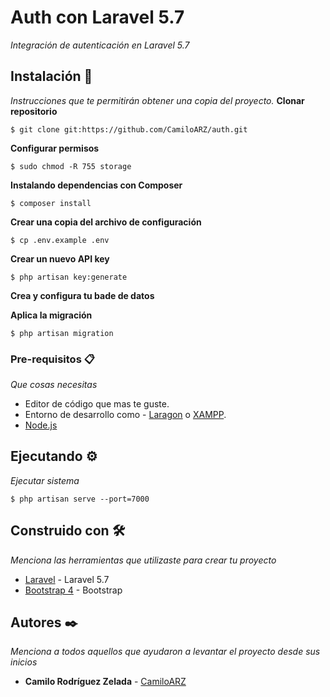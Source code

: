 # Auth con Laravel 5.7

_Integración de autenticación en Laravel 5.7_

## Instalación 🔧

_Instrucciones que te permitirán obtener una copia del proyecto._
**Clonar repositorio**
```
$ git clone git:https://github.com/CamiloARZ/auth.git
```
**Configurar permisos**
```
$ sudo chmod -R 755 storage
```
**Instalando dependencias con Composer**
```
$ composer install
```
**Crear una copia del archivo de configuración**
```
$ cp .env.example .env
```
**Crear un nuevo API key**
```
$ php artisan key:generate
```

**Crea y configura tu bade de datos**

**Aplica la migración**
```
$ php artisan migration
```

### Pre-requisitos 📋

_Que cosas necesitas_

* Editor de código que mas te guste.
* Entorno de desarrollo como - [Laragon](https://laragon.org) o [XAMPP](https://www.apachefriends.org/es/index.html).
* [Node.js](https://nodejs.org/en/)

## Ejecutando ⚙️

_Ejecutar sistema_
```
$ php artisan serve --port=7000
```

## Construido con 🛠️

_Menciona las herramientas que utilizaste para crear tu proyecto_

* [Laravel](https://laravel.com/) - Laravel 5.7
* [Bootstrap 4](https://getbootstrap.com/) - Bootstrap


## Autores ✒️

_Menciona a todos aquellos que ayudaron a levantar el proyecto desde sus inicios_

* **Camilo Rodríguez Zelada**  - [CamiloARZ](https://github.com/CamiloARZ)

